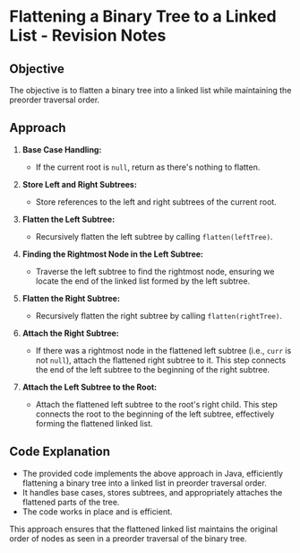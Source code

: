 # Flattening a Binary Tree to a Linked List - Revision Notes

## Objective

The objective is to flatten a binary tree into a linked list while maintaining the preorder traversal order.

## Approach

1. **Base Case Handling:**
    - If the current root is `null`, return as there's nothing to flatten.

2. **Store Left and Right Subtrees:**
    - Store references to the left and right subtrees of the current root.

3. **Flatten the Left Subtree:**
    - Recursively flatten the left subtree by calling `flatten(leftTree)`.

4. **Finding the Rightmost Node in the Left Subtree:**
    - Traverse the left subtree to find the rightmost node, ensuring we locate the end of the linked list formed by the left subtree.

5. **Flatten the Right Subtree:**
    - Recursively flatten the right subtree by calling `flatten(rightTree)`.

6. **Attach the Right Subtree:**
    - If there was a rightmost node in the flattened left subtree (i.e., `curr` is not `null`), attach the flattened right subtree to it. This step connects the end of the left subtree to the beginning of the right subtree.

7. **Attach the Left Subtree to the Root:**
    - Attach the flattened left subtree to the root's right child. This step connects the root to the beginning of the left subtree, effectively forming the flattened linked list.

## Code Explanation

- The provided code implements the above approach in Java, efficiently flattening a binary tree into a linked list in preorder traversal order.
- It handles base cases, stores subtrees, and appropriately attaches the flattened parts of the tree.
- The code works in place and is efficient.

This approach ensures that the flattened linked list maintains the original order of nodes as seen in a preorder traversal of the binary tree.
